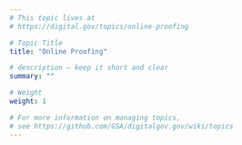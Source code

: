 ```yaml
---
# This topic lives at
# https://digital.gov/topics/online-proofing

# Topic Title
title: "Online Proofing"

# description — keep it short and clear
summary: ""

# Weight
weight: 1

# For more information on managing topics,
# see https://github.com/GSA/digitalgov.gov/wiki/topics
---
```

